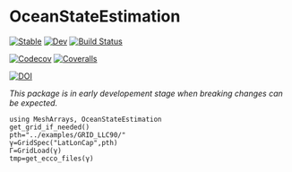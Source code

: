 # OceanStateEstimation

[![Stable](https://img.shields.io/badge/docs-stable-blue.svg)](https://gaelforget.github.io/OceanStateEstimation.jl/stable)
[![Dev](https://img.shields.io/badge/docs-dev-blue.svg)](https://gaelforget.github.io/OceanStateEstimation.jl/dev)
[![Build Status](https://travis-ci.org/gaelforget/OceanStateEstimation.jl.svg?branch=master)](https://travis-ci.org/gaelforget/OceanStateEstimation.jl)

[![Codecov](https://codecov.io/gh/gaelforget/OceanStateEstimation.jl/branch/master/graph/badge.svg)](https://codecov.io/gh/gaelforget/OceanStateEstimation.jl)
[![Coveralls](https://coveralls.io/repos/github/gaelforget/OceanStateEstimation.jl/badge.svg?branch=master)](https://coveralls.io/github/gaelforget/OceanStateEstimation.jl?branch=master)

[![DOI](https://zenodo.org/badge/260376633.svg)](https://zenodo.org/badge/latestdoi/260376633)

_This package is in early developement stage when breaking changes can be expected._

```
using MeshArrays, OceanStateEstimation
get_grid_if_needed()
pth="../examples/GRID_LLC90/"
γ=GridSpec("LatLonCap",pth)
Γ=GridLoad(γ)
tmp=get_ecco_files(γ)
```
